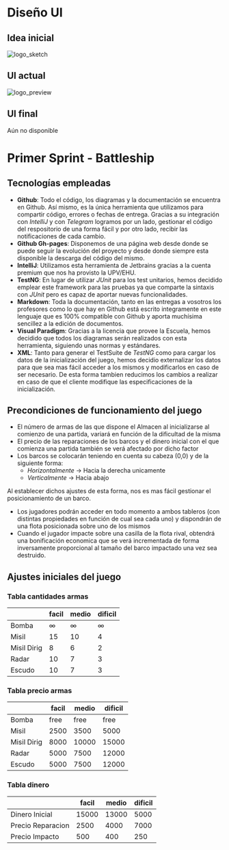 # Diseño UI

## Idea inicial
![logo_sketch](http://i.imgur.com/El7k7Wg.png)

## UI actual
![logo_preview](http://i.imgur.com/R0ipCfv.png)

## UI final

Aún no disponible

# Primer Sprint - Battleship

## Tecnologías empleadas

- **Github**: Todo el código, los diagramas y la documentación se encuentra en Github. Así mismo, es la única herramienta que utilizamos para compartir código, errores o fechas de entrega. Gracias a su integración con *IntelliJ* y con *Telegram* logramos por un lado, gestionar el código del respositorio de una forma fácil y por otro lado, recibir las notificaciones de cada cambio.
- **Github Gh-pages**: Disponemos de una página web desde donde se puede seguir la evolución del proyecto y desde donde siempre esta disponible la descarga del código del mismo.
- **IntelliJ**: Utilizamos esta herramienta de Jetbrains gracias a la cuenta premium que nos ha provisto la UPV/EHU.
- **TestNG**: En lugar de utilizar *JUnit* para los test unitarios, hemos decidido emplear este framework para las pruebas ya que comparte la sintaxis con *JUnit* pero es capaz de aportar nuevas funcionalidades.
- **Markdown**: Toda la documentación, tanto en las entregas a vosotros los profesores como lo que hay en Github está escrito integramente en este lenguaje que es 100% compatible con Github y aporta muchísima sencillez a la edición de documentos.
- **Visual Paradigm**: Gracias a la licencia que provee la Escuela, hemos decidido que todos los diagramas serán realizados con esta herramienta, siguiendo unas normas y estándares.
- **XML**: Tanto para generar el TestSuite de *TestNG* como para cargar los datos de la inicialización del juego, hemos decidio externalizar los datos para que sea mas fácil acceder a los mismos y modificarlos en caso de ser necesario. De esta forma tambien reducimos los cambios a realizar en caso de que el cliente modifique las especificaciones de la inicialización.

## Precondiciones de funcionamiento del juego

- El número de armas de las que dispone el Almacen al inicializarse al comienzo de una partida, variará en función de la dificultad de la misma
- El precio de las reparaciones de los barcos y el dinero inicial con el que comienza una partida también se verá afectado por dicho factor
- Los barcos se colocarán teniendo en cuenta su cabeza (0,0) y de la siguiente forma:
	- *Horizontalmente* -> Hacia la derecha unicamente
	- *Verticalmente* -> Hacia abajo

 Al establecer dichos ajustes de esta forma, nos es mas fácil gestionar el posicionamiento de un barco.

- Los jugadores podrán acceder en todo momento a ambos tableros (con distintas propiedades en función de cual sea cada uno) y dispondrán de una flota posicionada sobre uno de los mismos
- Cuando el jugador impacte sobre una casilla de la flota rival, obtendrá una bonificación economica que se verá incrementada de forma inversamente proporcional al tamaño del barco impactado una vez sea destruido.

## Ajustes iniciales del juego


### Tabla cantidades armas

|         | facil | medio | dificil |
|---------|-------|-------|---------|
|  Bomba  |  ∞    |   ∞   |    ∞    |
| Misil	  | 15    |  10   |    4    |
| Misil Dirig | 8 |  6    |   2     |
| Radar   | 10    |  7    |   3     |
| Escudo  | 10    |  7    |   3     |

### Tabla precio armas

|         | facil | medio | dificil |
|---------|-------|-------|---------|
|  Bomba  |  free | free  |  free   |
| Misil	  | 2500  |  3500 |  5000   |
| Misil Dirig | 8000 |  10000 | 15000|
| Radar   | 5000  |  7500 |  12000  |
| Escudo  | 5000  |  7500 |  12000  |

### Tabla dinero

|         | facil | medio | dificil |
|---------|-------|-------|---------|
| Dinero Inicial |  15000 | 13000 | 5000 |
| Precio Reparacion | 2500 | 4000 | 7000 |
| Precio Impacto | 500 |  400 | 250  |

